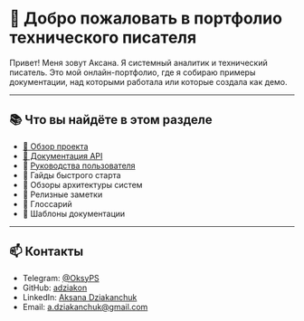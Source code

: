 # 👋 Добро пожаловать в портфолио технического писателя

Привет! Меня зовут Аксана. Я системный аналитик и технический писатель.
Это мой онлайн-портфолио, где я собираю примеры документации, над которыми работала или которые создала как демо.

---

## 📚 Что вы найдёте в этом разделе

- [📘 Обзор проекта](product-overview.md)
- [📘 Документация API](api.md)
- 👤 [Руководства пользователя](docs/ru/product-overview.md)
- 🚀 Гайды быстрого старта
- 🧱 Обзоры архитектуры систем
- 📝 Релизные заметки
- 📖 Глоссарий
- 📂 Шаблоны документации

---

## 📫 Контакты

- Telegram: [@OksyPS](https://t.me/OksyPS)
- GitHub: [adziakon](https://github.com/adziakon)
- LinkedIn: [Aksana Dziakanchuk](https://www.linkedin.com/in/adziakanchuk/)
- Email: a.dziakanchuk@gmail.com